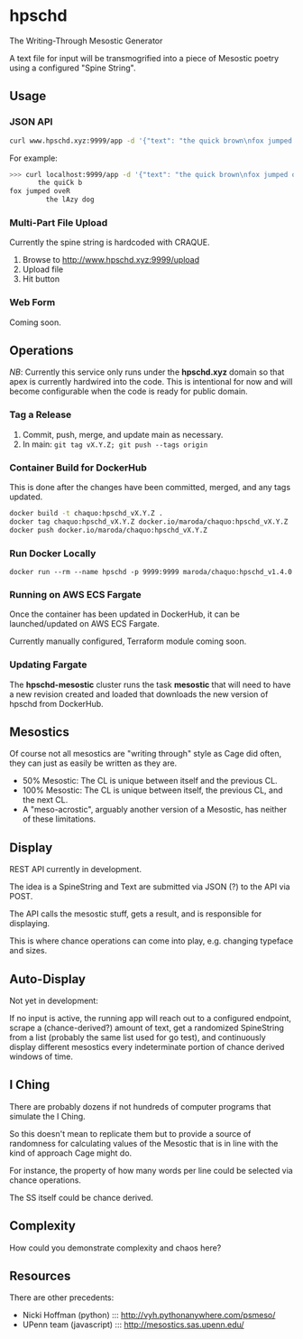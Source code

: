 # hpschd

The Writing-Through Mesostic Generator

A text file for input will be transmogrified into a piece of Mesostic poetry using a configured "Spine String".

## Usage

### JSON API

```zsh
curl www.hpschd.xyz:9999/app -d '{"text": "the quick brown\nfox jumped over\nthe lazy dog\n", "spinestring": "cra"}'
```

For example:

```zsh
>>> curl localhost:9999/app -d '{"text": "the quick brown\nfox jumped over\nthe lazy dog\n", "spinestring": "cra"}'
       the quiCk b
fox jumped oveR
         the lAzy dog
```

### Multi-Part File Upload

Currently the spine string is hardcoded with CRAQUE.

1. Browse to <http://www.hpschd.xyz:9999/upload>
2. Upload file
3. Hit button

### Web Form

Coming soon.

## Operations

*NB*: Currently this service only runs under the **hpschd.xyz** domain so that apex is currently hardwired into the code. This is intentional for now and will become configurable when the code is ready for public domain.

### Tag a Release

1. Commit, push, merge, and update main as necessary.
2. In main: `git tag vX.Y.Z; git push --tags origin`

### Container Build for DockerHub

This is done after the changes have been committed, merged, and any tags updated.

```zsh
docker build -t chaquo:hpschd_vX.Y.Z .
docker tag chaquo:hpschd_vX.Y.Z docker.io/maroda/chaquo:hpschd_vX.Y.Z
docker push docker.io/maroda/chaquo:hpschd_vX.Y.Z
```

### Run Docker Locally

```
docker run --rm --name hpschd -p 9999:9999 maroda/chaquo:hpschd_v1.4.0
```

### Running on AWS ECS Fargate

Once the container has been updated in DockerHub, it can be launched/updated on AWS ECS Fargate.

Currently manually configured, Terraform module coming soon.

### Updating Fargate

The **hpschd-mesostic** cluster runs the task **mesostic** that will need to have a new revision created and loaded that downloads the new version of hpschd from DockerHub.

## Mesostics

Of course not all mesostics are "writing through" style as Cage did often, they can just as easily be written as they are.

- 50% Mesostic: The CL is unique between itself and the previous CL.
- 100% Mesostic: The CL is unique between itself, the previous CL, and the next CL.
- A "meso-acrostic", arguably another version of a Mesostic, has neither of these limitations.

## Display

REST API currently in development.

The idea is a SpineString and Text are submitted via JSON (?) to the API via POST.

The API calls the mesostic stuff, gets a result, and is responsible for displaying.

This is where chance operations can come into play, e.g. changing typeface and sizes.

## Auto-Display

Not yet in development:

If no input is active, the running app will reach out to a configured endpoint, scrape a (chance-derived?) amount of text, get a randomized SpineString from a list (probably the same list used for go test), and continuously display different mesostics every indeterminate portion of chance derived windows of time.


## I Ching

There are probably dozens if not hundreds of computer programs that simulate the I Ching.

So this doesn't mean to replicate them but to provide a source of randomness for calculating values of the Mesostic that is in line with the kind of approach Cage might do.

For instance, the property of how many words per line could be selected via chance operations.

The SS itself could be chance derived.


## Complexity

How could you demonstrate complexity and chaos here?


## Resources

There are other precedents:

- Nicki Hoffman (python) ::: http://vyh.pythonanywhere.com/psmeso/
- UPenn team (javascript) ::: http://mesostics.sas.upenn.edu/

